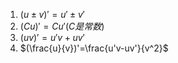 



1.  $(u \pm v)'= u' \pm v'$
2.  $(C u)'=Cu' (C是常数)$
3.  $(uv)'= u'v+uv'$
4.  $(\frac{u}{v})'=\frac{u'v-uv'}{v^2}$






